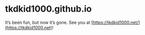 # tkdkid1000.github.io
It’s been fun, but now it’s gone. See you at [https://tkdkid1000.net/](https://tkdkid1000.net)!
